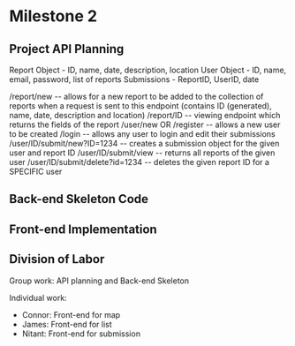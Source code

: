 # Milestone 2

## Project API Planning

Report Object - ID, name, date, description, location
User Object - ID, name, email, password, list of reports
Submissions - ReportID, UserID, date

/report/new -- allows for a new report to be added to the collection of reports when a request is sent to this endpoint (contains ID (generated), name, date, description and location)
/report/ID  -- viewing endpoint which returns the fields of the report
/user/new OR /register -- allows a new user to be created
/login -- allows any user to login and edit their submissions
/user/ID/submit/new?ID=1234 -- creates a submission object for the given user and report ID
/user/ID/submit/view -- returns all reports of the given user
/user/ID/submit/delete?id=1234 -- deletes the given report ID for a SPECIFIC user

## Back-end Skeleton Code

## Front-end Implementation

## Division of Labor

Group work:
API planning and Back-end Skeleton

Individual work:
- Connor: Front-end for map
- James: Front-end for list
- Nitant: Front-end for submission
